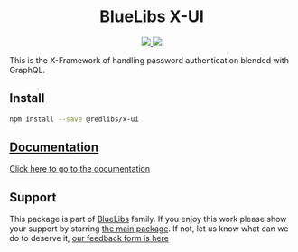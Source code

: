 <h1 align="center">BlueLibs X-UI</h1>

<p align="center">
  <a href="https://travis-ci.org/bluelibs/x-ui">
    <img src="https://api.travis-ci.org/bluelibs/x-ui.svg?branch=master" />
  </a>
  <a href="https://coveralls.io/github/bluelibs/x-ui?branch=master">
    <img src="https://coveralls.io/repos/github/bluelibs/x-ui/badge.svg?branch=master" />
  </a>
</p>

This is the X-Framework of handling password authentication blended with GraphQL.

## Install

```bash
npm install --save @redlibs/x-ui
```

## [Documentation](./DOCUMENTATION.md)

[Click here to go to the documentation](./DOCUMENTATION.md)

## Support

This package is part of [BlueLibs](https://www.bluelibs.com) family. If you enjoy this work please show your support by starring [the main package](https://github.com/bluelibs/bluelibs). If not, let us know what can we do to deserve it, [our feedback form is here](https://forms.gle/DTMg5Urgqey9QqLFA)
